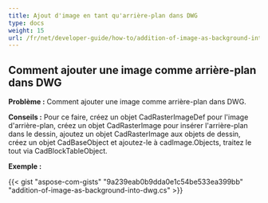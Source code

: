 ```yaml
---
title: Ajout d'image en tant qu'arrière-plan dans DWG
type: docs
weight: 15
url: /fr/net/developer-guide/how-to/addition-of-image-as-background-into-dwg/
---
```


## **Comment ajouter une image comme arrière-plan dans DWG**

**Problème :** Comment ajouter une image comme arrière-plan dans DWG.

**Conseils :** Pour ce faire, créez un objet CadRasterImageDef pour l'image d'arrière-plan, créez un objet CadRasterImage pour insérer l'arrière-plan dans le dessin, ajoutez un objet CadRasterImage aux objets de dessin, créez un objet CadBaseObject et ajoutez-le à cadImage.Objects, traitez le tout via CadBlockTableObject.

**Exemple :**

{{< gist "aspose-com-gists" "9a239eab0b9dda0e1c54be533ea399bb" "addition-of-image-as-background-into-dwg.cs" >}}
